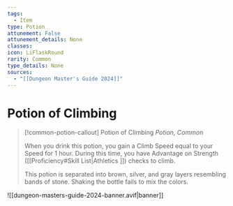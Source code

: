 ```yaml
---
tags:
  - Item
type: Potion
attunement: False
attunement_details: None
classes:
icon: LiFlaskRound
rarity: Common
type_details: None
sources: 
  - "[[Dungeon Master's Guide 2024]]"
---
```

# Potion of Climbing
>[!common-potion-callout] Potion of Climbing
>_Potion, Common_
>
>When you drink this potion, you gain a Climb Speed equal to your Speed for 1 hour. During this time, you have Advantage on Strength ([[Proficiency#Skill List\|Athletics ]]) checks to climb.
>
>This potion is separated into brown, silver, and gray layers resembling bands of stone. Shaking the bottle fails to mix the colors.
>


![[dungeon-masters-guide-2024-banner.avif|banner]]